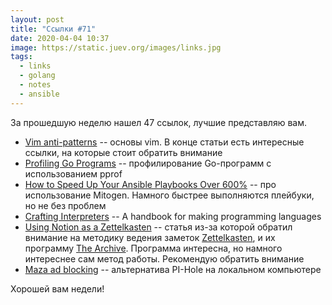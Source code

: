 ```yaml
---
layout: post
title: "Ссылки #71"
date: 2020-04-04 10:37
image: https://static.juev.org/images/links.jpg
tags:
  - links
  - golang
  - notes
  - ansible
---
```

За прошедшую неделю нашел 47 ссылок, лучшие представляю вам.

* [Vim anti-patterns](https://sanctum.geek.nz/arabesque/vim-anti-patterns/) -- основы vim. В конце статьи есть интересные ссылки, на которые стоит обратить внимание
* [Profiling Go Programs](https://blog.golang.org/pprof) -- профилирование Go-программ с использованием pprof
* [How to Speed Up Your Ansible Playbooks Over 600%](https://www.toptechskills.com/ansible-tutorials-courses/speed-up-ansible-playbooks-pipelining-mitogen/) -- про использование Mitogen. Намного быстрее выполняются плейбуки, но не без проблем
* [Crafting Interpreters](https://craftinginterpreters.com/) -- A handbook for making programming languages
* [Using Notion as a Zettelkasten](https://irreal.org/blog/?p=8767) -- статья из-за которой обратил внимание на методику ведения заметок [Zettelkasten](https://zettelkasten.de/), и их программу [The Archive](https://zettelkasten.de/the-archive/). Программа интересна, но намного интереснее сам метод работы. Рекомендую обратить внимание
* [Maza ad blocking](https://github.com/tanrax/maza-ad-blocking) -- альтернатива PI-Hole на локальном компьютере

Хорошей вам недели!
